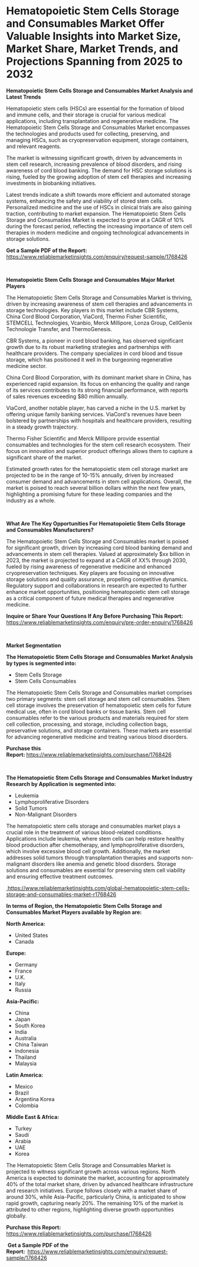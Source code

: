 <p><h1>Hematopoietic Stem Cells Storage and Consumables Market Offer Valuable Insights into Market Size, Market Share, Market Trends, and Projections Spanning from 2025 to 2032</h1></p><p><strong>Hematopoietic Stem Cells Storage and Consumables Market Analysis and Latest Trends</strong></p>
<p><p>Hematopoietic stem cells (HSCs) are essential for the formation of blood and immune cells, and their storage is crucial for various medical applications, including transplantation and regenerative medicine. The Hematopoietic Stem Cells Storage and Consumables Market encompasses the technologies and products used for collecting, preserving, and managing HSCs, such as cryopreservation equipment, storage containers, and relevant reagents.</p><p>The market is witnessing significant growth, driven by advancements in stem cell research, increasing prevalence of blood disorders, and rising awareness of cord blood banking. The demand for HSC storage solutions is rising, fueled by the growing adoption of stem cell therapies and increasing investments in biobanking initiatives.</p><p>Latest trends indicate a shift towards more efficient and automated storage systems, enhancing the safety and viability of stored stem cells. Personalized medicine and the use of HSCs in clinical trials are also gaining traction, contributing to market expansion. The Hematopoietic Stem Cells Storage and Consumables Market is expected to grow at a CAGR of 10% during the forecast period, reflecting the increasing importance of stem cell therapies in modern medicine and ongoing technological advancements in storage solutions.</p></p>
<p><strong>Get a Sample PDF of the Report:&nbsp;</strong> <a href="https://www.reliablemarketinsights.com/enquiry/request-sample/1768426?utm_campaign=3713&utm_medium=2&utm_source=Github&utm_content=ia&utm_term=19042025&utm_id=hematopoietic-stem-cells-storage-and-consumables">https://www.reliablemarketinsights.com/enquiry/request-sample/1768426</a></p>
<p>&nbsp;</p>
<p><strong>Hematopoietic Stem Cells Storage and Consumables Major Market Players</strong></p>
<p><p>The Hematopoietic Stem Cells Storage and Consumables Market is thriving, driven by increasing awareness of stem cell therapies and advancements in storage technologies. Key players in this market include CBR Systems, China Cord Blood Corporation, ViaCord, Thermo Fisher Scientific, STEMCELL Technologies, Vcanbio, Merck Millipore, Lonza Group, CellGenix Technologie Transfer, and ThermoGenesis.</p><p>CBR Systems, a pioneer in cord blood banking, has observed significant growth due to its robust marketing strategies and partnerships with healthcare providers. The company specializes in cord blood and tissue storage, which has positioned it well in the burgeoning regenerative medicine sector.</p><p>China Cord Blood Corporation, with its dominant market share in China, has experienced rapid expansion. Its focus on enhancing the quality and range of its services contributes to its strong financial performance, with reports of sales revenues exceeding $80 million annually.</p><p>ViaCord, another notable player, has carved a niche in the U.S. market by offering unique family banking services. ViaCord's revenues have been bolstered by partnerships with hospitals and healthcare providers, resulting in a steady growth trajectory.</p><p>Thermo Fisher Scientific and Merck Millipore provide essential consumables and technologies for the stem cell research ecosystem. Their focus on innovation and superior product offerings allows them to capture a significant share of the market.</p><p>Estimated growth rates for the hematopoietic stem cell storage market are projected to be in the range of 10-15% annually, driven by increased consumer demand and advancements in stem cell applications. Overall, the market is poised to reach several billion dollars within the next few years, highlighting a promising future for these leading companies and the industry as a whole.</p></p>
<p>&nbsp;</p>
<p><strong>What Are The Key Opportunities For Hematopoietic Stem Cells Storage and Consumables Manufacturers?</strong></p>
<p><p>The Hematopoietic Stem Cells Storage and Consumables market is poised for significant growth, driven by increasing cord blood banking demand and advancements in stem cell therapies. Valued at approximately $xx billion in 2023, the market is projected to expand at a CAGR of XX% through 2030, fueled by rising awareness of regenerative medicine and enhanced cryopreservation techniques. Key players are focusing on innovative storage solutions and quality assurance, propelling competitive dynamics. Regulatory support and collaborations in research are expected to further enhance market opportunities, positioning hematopoietic stem cell storage as a critical component of future medical therapies and regenerative medicine.</p></p>
<p><strong>Inquire or Share Your Questions If Any Before Purchasing This Report:</strong> <a href="https://www.reliablemarketinsights.com/enquiry/pre-order-enquiry/1768426?utm_campaign=3713&utm_medium=2&utm_source=Github&utm_content=ia&utm_term=19042025&utm_id=hematopoietic-stem-cells-storage-and-consumables">https://www.reliablemarketinsights.com/enquiry/pre-order-enquiry/1768426</a></p>
<p>&nbsp;</p>
<p><strong>Market Segmentation</strong></p>
<p><strong>The Hematopoietic Stem Cells Storage and Consumables Market Analysis by types is segmented into:</strong></p>
<p><ul><li>Stem Cells Storage</li><li>Stem Cells Consumables</li></ul></p>
<p><p>The Hematopoietic Stem Cells Storage and Consumables market comprises two primary segments: stem cell storage and stem cell consumables. Stem cell storage involves the preservation of hematopoietic stem cells for future medical use, often in cord blood banks or tissue banks. Stem cell consumables refer to the various products and materials required for stem cell collection, processing, and storage, including collection bags, preservative solutions, and storage containers. These markets are essential for advancing regenerative medicine and treating various blood disorders.</p></p>
<p><strong>Purchase this Report:&nbsp;</strong><a href="https://www.reliablemarketinsights.com/purchase/1768426?utm_campaign=3713&utm_medium=2&utm_source=Github&utm_content=ia&utm_term=19042025&utm_id=hematopoietic-stem-cells-storage-and-consumables">https://www.reliablemarketinsights.com/purchase/1768426</a></p>
<p>&nbsp;</p>
<p><strong>The Hematopoietic Stem Cells Storage and Consumables Market Industry Research by Application is segmented into:</strong></p>
<p><ul><li>Leukemia</li><li>Lymphoproliferative Disorders</li><li>Solid Tumors</li><li>Non-Malignant Disorders</li></ul></p>
<p><p>The hematopoietic stem cells storage and consumables market plays a crucial role in the treatment of various blood-related conditions. Applications include leukemia, where stem cells can help restore healthy blood production after chemotherapy, and lymphoproliferative disorders, which involve excessive blood cell growth. Additionally, the market addresses solid tumors through transplantation therapies and supports non-malignant disorders like anemia and genetic blood disorders. Storage solutions and consumables are essential for preserving stem cell viability and ensuring effective treatment outcomes.</p></p>
<p><a href="https://www.reliablemarketinsights.com/global-hematopoietic-stem-cells-storage-and-consumables-market-r1768426?utm_campaign=3713&utm_medium=2&utm_source=Github&utm_content=ia&utm_term=19042025&utm_id=hematopoietic-stem-cells-storage-and-consumables">&nbsp;https://www.reliablemarketinsights.com/global-hematopoietic-stem-cells-storage-and-consumables-market-r1768426</a></p>
<p><strong>In terms of Region, the Hematopoietic Stem Cells Storage and Consumables Market Players available by Region are:</strong></p>
<p>
    <p> <strong> North America: </strong>
        <ul>
            <li>United States</li>
            <li>Canada</li>
        </ul>
        </p> 
    <p> <strong> Europe: </strong>
        <ul>
            <li>Germany</li>
            <li>France</li>
            <li>U.K.</li>
            <li>Italy</li>
            <li>Russia</li>
        </ul>
        </p> 
    <p> <strong> Asia-Pacific: </strong>
        <ul>
            <li>China</li>
            <li>Japan</li>
            <li>South Korea</li>
            <li>India</li>
            <li>Australia</li>
            <li>China Taiwan</li>
            <li>Indonesia</li>
            <li>Thailand</li>
            <li>Malaysia</li>
        </ul>
        </p> 
    <p> <strong> Latin America: </strong>
        <ul>
            <li>Mexico</li>
            <li>Brazil</li>
            <li>Argentina Korea</li>
            <li>Colombia</li>
        </ul>
        </p> 
    <p> <strong> Middle East & Africa: </strong>
        <ul>
            <li>Turkey</li>
            <li>Saudi</li>
            <li>Arabia</li>
            <li>UAE</li>
            <li>Korea</li>
        </ul>
    </p>
    </p>
<p><p>The Hematopoietic Stem Cells Storage and Consumables Market is projected to witness significant growth across various regions. North America is expected to dominate the market, accounting for approximately 40% of the total market share, driven by advanced healthcare infrastructure and research initiatives. Europe follows closely with a market share of around 30%, while Asia-Pacific, particularly China, is anticipated to show rapid growth, capturing nearly 20%. The remaining 10% of the market is attributed to other regions, highlighting diverse growth opportunities globally.</p></p>
<p><strong>Purchase this Report: </strong><a href="https://www.reliablemarketinsights.com/purchase/1768426?utm_campaign=3713&utm_medium=2&utm_source=Github&utm_content=ia&utm_term=19042025&utm_id=hematopoietic-stem-cells-storage-and-consumables">https://www.reliablemarketinsights.com/purchase/1768426</a></p>
<p>&nbsp;<strong>Get a Sample PDF of the Report:&nbsp;&nbsp;</strong><a href="https://www.reliablemarketinsights.com/enquiry/request-sample/1768426?utm_campaign=3713&utm_medium=2&utm_source=Github&utm_content=ia&utm_term=19042025&utm_id=hematopoietic-stem-cells-storage-and-consumables">https://www.reliablemarketinsights.com/enquiry/request-sample/1768426</a></p>
<p><strong></strong></p>
<p><p></p><p></p><p></p></p>